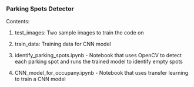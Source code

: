 ### Parking Spots Detector

Contents:

1. test_images: Two sample images to train the code on

2. train_data: Training data for CNN model

3. identify_parking_spots.ipynb - Notebook that uses OpenCV to detect each parking spot and runs the trained model to identify empty spots

4. CNN_model_for_occupany.ipynb - Notebook that uses transfer learning to train a CNN model


